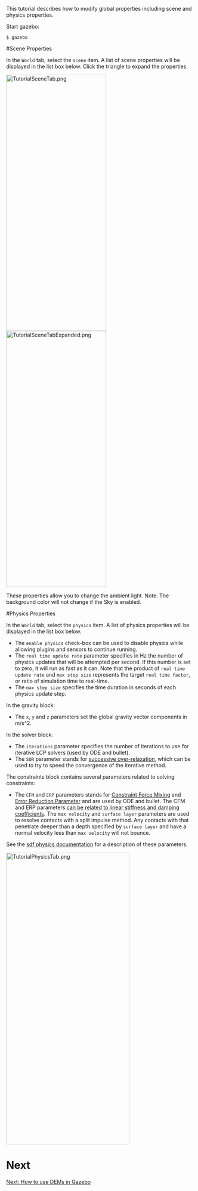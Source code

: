 This tutorial describes how to modify global properties including scene and physics properties.

Start gazebo:

~~~
$ gazebo
~~~

#Scene Properties

In the `World` tab, select the `scene` item. A list of scene properties will be displayed in the list box below. Click the triangle to expand the properties.

<a href="http://gazebosim.org/w/images/3/38/TutorialSceneTab.png" class="image"><img alt="TutorialSceneTab.png" src="http://gazebosim.org/w/images/3/38/TutorialSceneTab.png" width="268" height="687"></a>
<a href="http://gazebosim.org/w/images/d/d5/TutorialSceneTabExpanded.png" class="image"><img alt="TutorialSceneTabExpanded.png" src="http://gazebosim.org/w/images/d/d5/TutorialSceneTabExpanded.png" width="268" height="687"></a>

These properties allow you to change the ambient light. Note: The background color will not change if the Sky is enabled.


#Physics Properties


In the `World` tab, select the `physics` item. A list of physics properties will be displayed in the list box below.

* The `enable physics` check-box can be used to disable physics while allowing plugins and sensors to continue running.
* The `real time update rate` parameter specifies in Hz the number of physics updates that will be attempted per second. If this number is set to zero, it will run as fast as it can. Note that the product of `real time update rate` and `max step size` represents the target `real time factor`, or ratio of simulation time to real-time.
* The `max step size` specifies the time duration in seconds of each physics update step.

In the gravity block:

* The `x`, `y` and `z` parameters set the global gravity vector components in m/s^2.

In the solver block:

* The `iterations` parameter specifies the number of iterations to use for iterative LCP solvers (used by ODE and bullet).
* The `SOR` parameter stands for [successive over-relaxation](http://en.wikipedia.org/wiki/Successive_over-relaxation), which can be used to try to speed the convergence of the iterative method.

The constraints block contains several parameters related to solving constraints:

* The `CFM` and `ERP` parameters stands for [Constraint Force Mixing](http://ode-wiki.org/wiki/index.php?title=Manual:\_Concepts#Constraint_Force_Mixing_.28CFM.29) and [Error Reduction Parameter](http://ode-wiki.org/wiki/index.php?title=Manual:\_Concepts#Joint_error_and_the_Error_Reduction_Parameter_.28ERP.29) and are used by ODE and bullet. The CFM and ERP parameters [can be related to linear stiffness and damping coefficients](http://ode-wiki.org/wiki/index.php?title=Manual:\_Concepts#How_To_Use_ERP_and_CFM). The `max velocity` and `surface layer` parameters are used to resolve contacts with a split impulse method. Any contacts with that penetrate deeper than a depth specified by `surface layer` and have a normal velocity less than `max velocity` will not bounce.

See the [sdf physics documentation](http://gazebosim.org/sdf/dev.html#physics) for a description of these parameters.

<a href="http://gazebosim.org/w/images/a/ad/TutorialPhysicsTab.png" class="image"><img alt="TutorialPhysicsTab.png" src="http://gazebosim.org/w/images/a/ad/TutorialPhysicsTab.png" width="330" height="782"></a>

# Next

[Next: How to use DEMs in Gazebo](http://gazebosim.org/tutorials/?tut=dem)
